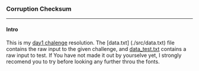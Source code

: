 ### Corruption Checksum
***
#### Intro
This is my [day1 chalenge](http://adventofcode.com/2017/day/2) resolution. The [data.txt] (./src/data.txt) file contains the raw input to the given challenge, and [data_test.txt](./src/data_test.txt) contains a raw input to test. If You have not made it out by yourselve yet, I strongly recomend you to try before looking any further throu the fonts.